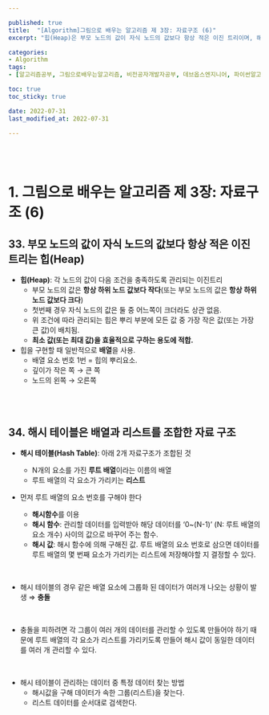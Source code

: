 ```yaml
---

published: true
title:  "[Algorithm]그림으로 배우는 알고리즘 제 3장: 자료구조 (6)"
excerpt: "힙(Heap)은 부모 노드의 값이 자식 노드의 값보다 항상 적은 이진 트리이며, 해시 테이블은 배열과 리스트를 조합한 자료 구조이다"

categories:
- Algorithm
tags:
- [알고리즘공부, 그림으로배우는알고리즘, 비전공자개발자공부, 데브옵스엔지니어, 파이썬알고리즘, 알고리즘책추천]

toc: true
toc_sticky: true

date: 2022-07-31
last_modified_at: 2022-07-31

---
```


<br/><br/>

# 1. 그림으로 배우는 알고리즘 제 3장: 자료구조 (6)

## 33. 부모 노드의 값이 자식 노드의 값보다 항상 적은 이진 트리는 힙(Heap)

- **힙(Heap)**: 각 노드의 값이 다음 조건을 충족하도록 관리되는 이진트리
    - 부모 노드의 값은 **항상 하위 노드 값보다 작다**(또는 부모 노드의 값은 **항상 하위 노드 값보다 크다**)
    - 첫번째 경우 자식 노드의 값은 둘 중 어느쪽이 크더라도 상관 없음.
    - 위 조건에 따라 관리되는 힙은 뿌리 부분에 모든 값 중 가장 작은 값(또는 가장 큰 값)이 배치됨.
    - **최소 값(또는 최대 값)을 효율적으로 구하는 용도에 적합.**
- 힙을 구현할 때 일반적으로 **배열**을 사용.
    - 배열 요소 번호 1번 = 힙의 뿌리요소.
    - 깊이가 작은 쪽 → 큰 쪽
    - 노드의 왼쪽 → 오른쪽

<br/><br/>

## 34. 해시 테이블은 배열과 리스트를 조합한 자료 구조

- **해시 테이블(Hash Table)**: 아래 2개 자료구조가 조합된 것
    - N개의 요소를 가진 **루트 배열**이라는 이름의  배열
    - 루트 배열의 각 요소가 가리키는 **리스트**

- 먼저 루트 배열의 요소 번호를 구해야 한다
    - **해시함수**를 이용
    - **해시 함수**: 관리할 데이터를 입력받아 해당 데이터를 ‘0~(N-1)’ (N: 루트 배열의 요소 개수) 사이의 값으로 바꾸어 주는 함수.
    - **해시 값**: 해시 함수에 의해 구해진 값. 루트 배열의 요소 번호로 삼으면 데이터를 루트 배열의 몇 번째 요소가 가리키는 리스트에 저장해야할 지 결정할 수 있다.

<br/>

- 해시 테이블의 경우 같은 배열 요소에 그룹화 된 데이터가 여러개 나오는 상황이 발생 ⇒ **충돌**

<br/>

- 충돌을 피하려면 각 그룹이 여러 개의 데이터를 관리할 수 있도록 만들어야 하기 때문에 루트 배열의 각 요소가 리스트를 가리키도록 만들어 해시 값이 동일한 데이터를 여러 개 관리할 수 있다.

<br/>

- 해시 테이블이 관리하는 데이터 중 특정 데이터 찾는 방법
    - 해시값을 구해 데이터가 속한 그룹(리스트)을 찾는다.
    - 리스트 데이터를 순서대로 검색한다.

<br/><br/>